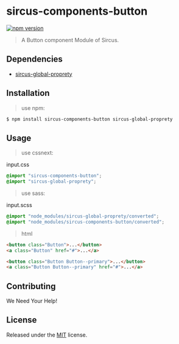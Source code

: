 # sircus-components-button

[![npm version](https://img.shields.io/npm/v/sircus-components-button.svg?style=flat)](https://www.npmjs.com/package/sircus-components-button)

> A Button component Module of Sircus.

## Dependencies
- [sircus-global-proprety](https://github.com/sircus/global-property)


## Installation

> use npm:

```bash
$ npm install sircus-components-button sircus-global-proprety
```

## Usage

> use cssnext:

input.css
```css
@import "sircus-components-button";
@import "sircus-global-proprety";
```

> use sass:

input.scss
```css
@import "node_modules/sircus-global-proprety/converted";
@import "node_modules/sircus-components-button/converted";
```


> html

```html
<button class="Button">...</button>
<a class="Button" href="#">...</a>

<button class="Button Button--primary">...</button>
<a class="Button Button--primary" href="#">...</a>
```


## Contributing

We Need Your Help!


## License
Released under the [MIT](https://github.com/sircus/license/blob/master/LICENSE) license.
